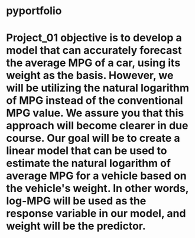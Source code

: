 # pyportfolio
# Project_01 objective is to develop a model that can accurately forecast the average MPG of a car, using its weight as the basis. However, we will be utilizing the natural logarithm of MPG instead of the conventional MPG value. We assure you that this approach will become clearer in due course. Our goal will be to create a linear model that can be used to estimate the natural logarithm of average MPG for a vehicle based on the vehicle's weight. In other words, log-MPG will be used as the response variable in our model, and weight will be the predictor.
